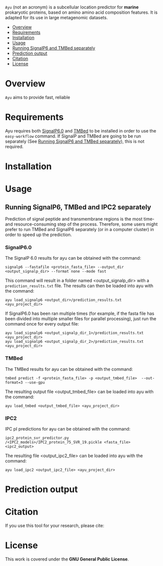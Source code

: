 
`Ayu` (not an acronym) is a subcellular location predictor for **marine** prokaryotic proteins, based on amino amino acid composition features. It is adapted for its use in large metagenomic datasets.


- [Overview](#overview)
- [Requirements](#requirements)
- [Installation](#documentation)
- [Usage](#usage)
- [Running SignalP6 and TMBed separately](#running-signalp6-and-tmbed-separately)
- [Prediction output](#prediction-output)
- [Citation](#citation)
- [License](#license)


# Overview
``Ayu`` aims to provide fast, reliable

# Requirements
Ayu requires both [SignalP6.0](https://github.com/fteufel/signalp-6.0) and [TMBed](https://github.com/BernhoferM/TMbed) to be installed in order to use the `easy-workflow` command. If SignalP and TMBed are going to be run separately (See [Running SignalP6 and TMBed separately](#running-signalp6-and-tmbed-separately)), this is not required.

# Installation

# Usage

## Running SignalP6, TMBed and IPC2 separately
Prediction of signal peptide and transmembrane regions is the most time- and resource-consuming step of the process. Therefore, some users might prefer to run TMBed and SignalP6 separately (or in a computer cluster) in order to speed up the prediction.

### SignalP6.0
The SignalP 6.0 results for ayu can be obtained with the command:
```
signalp6 --fastafile <protein_fasta_file> --output_dir <output_signalp_dir> --format none --mode fast
```
This command will result in a folder named <output_signalp_dir> with a `prediction_results.txt` file. The results can then be loaded into ayu with the command:
```
ayu load_signalp6 <output_dir>/prediction_results.txt <ayu_project_dir>
```
If SignalP6.0 has been ran multiple times (for example, if the fasta file has been divided into multiple smaller files for parallel processing), just run the command once for every output file:
```
ayu load_signalp6 <output_signalp_dir_1>/prediction_results.txt <ayu_project_dir>
ayu load_signalp6 <output_signalp_dir_2>/prediction_results.txt <ayu_project_dir>
```
### TMBed
The TMBed results for ayu can be obtained with the command:
```
tmbed predict -f <protein_fasta_file> -p <output_tmbed_file>  --out-format=3 --use-gpu
```
The resulting output file <output_tmbed_file> can be loaded into ayu with the command:
```
ayu load_tmbed <output_tmbed_file> <ayu_project_dir>
```
### IPC2
IPC pI predictions for ayu can be obtained with the command:
```
ipc2_protein_svr_predictor.py /<IPC2_models>/IPC2_protein_75_SVR_19.pickle <fasta_file> <ipc2_output>
```
The resulting file <output_ipc2_file> can be loaded into ayu with the command:
```
ayu load_ipc2 <output_ipc2_file> <ayu_project_dir>
```

# Prediction output

# Citation
If you use this tool for your research, please cite:

# License
This work is covered under the **GNU General Public License**.
